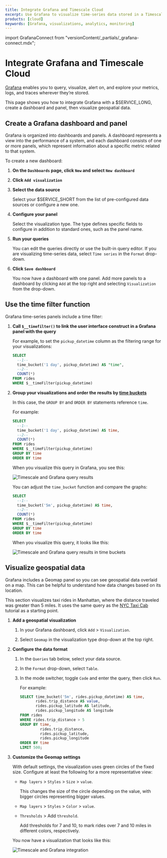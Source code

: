 ```yaml
---
title: Integrate Grafana and Timescale Cloud
excerpt: Use Grafana to visualize time-series data stored in a Timescale Cloud service
products: [cloud]
keywords: [Grafana, visualizations, analytics, monitoring]
---
```


import GrafanaConnect from "versionContent/_partials/_grafana-connect.mdx";

# Integrate Grafana and Timescale Cloud

[Grafana](https://grafana.com/docs/) enables you to query, visualize, alert on, and explore your metrics, logs, and traces wherever they’re stored.

This page shows you how to integrate Grafana with a $SERVICE_LONG, create a dashboard and panel, then visualize geospatial data.

<GrafanaConnect />

## Create a Grafana dashboard and panel

Grafana is organized into dashboards and panels. A dashboard represents a
view into the performance of a system, and each dashboard consists of one or
more panels, which represent information about a specific metric related to
that system.

To create a new dashboard:

<Procedure>

1. **On the `Dashboards` page, click `New` and select `New dashboard`**

1. **Click `Add visualization`**

1. **Select the data source**

   Select your $SERVICE_SHORT from the list of pre-configured data sources or configure a new one.

1. **Configure your panel** 

   Select the visualization type. The type defines specific fields to configure in addition to standard ones, such as the panel name. 

1. **Run your queries** 

   You can edit the queries directly or use the built-in query editor. If you are visualizing time-series data, select `Time series` in the `Format` drop-down.

1. **Click `Save dashboard`**
    
   You now have a dashboard with one panel. Add more panels to a dashboard by clicking `Add` at the top right and selecting `Visualization` from the drop-down. 

</Procedure>

## Use the time filter function

Grafana time-series panels include a time filter: 

<Procedure>

1. **Call `$__timefilter()` to link the user interface construct in a Grafana panel with the query** 

   For example, to set the `pickup_datetime` column as the filtering range for your visualizations:

    ```sql
    SELECT
      --1--
      time_bucket('1 day', pickup_datetime) AS "time",
      --2--
      COUNT(*)
    FROM rides
    WHERE $__timeFilter(pickup_datetime)
    ```

1. **Group your visualizations and order the results by [time buckets][time-buckets]** 

    In this case, the `GROUP BY` and `ORDER BY` statements reference `time`.

    For example:
    
    ```sql
    SELECT
      --1--
      time_bucket('1 day', pickup_datetime) AS time,
      --2--
      COUNT(*)
    FROM rides
    WHERE $__timeFilter(pickup_datetime)
    GROUP BY time
    ORDER BY time
    ```

    When you visualize this query in Grafana, you see this:

    ![Timescale and Grafana query results](https://assets.timescale.com/docs/images/grafana_query_results.png)

    You can adjust the `time_bucket` function and compare the graphs:
    
    ```sql
    SELECT
      --1--
      time_bucket('5m', pickup_datetime) AS time,
      --2--
      COUNT(*)
    FROM rides
    WHERE $__timeFilter(pickup_datetime)
    GROUP BY time
    ORDER BY time
    ```
    
    When you visualize this query, it looks like this:

   ![Timescale and Grafana query results in time buckets](https://assets.timescale.com/docs/images/grafana_query_results_5m.png)

</Procedure>

## Visualize geospatial data

Grafana includes a Geomap panel so you can see geospatial data
overlaid on a map. This can be helpful to understand how data
changes based on its location.

This section visualizes taxi rides in Manhattan, where the distance traveled
was greater than 5 miles. It uses the same query as the [NYC Taxi Cab][nyc-taxi]
tutorial as a starting point.

<Procedure>

1. **Add a geospatial visualization**

   1.  In your Grafana dashboard, click `Add` > `Visualization`.

   1.  Select `Geomap` in the visualization type drop-down at the top right.

1. **Configure the data format**

   1.  In the `Queries` tab below, select your data source.

   1.  In the `Format` drop-down, select `Table`.

   1.  In the mode switcher, toggle `Code` and enter the query, then click `Run`.
 
       For example:

       ```sql
       SELECT time_bucket('5m', rides.pickup_datetime) AS time,
              rides.trip_distance AS value,
              rides.pickup_latitude AS latitude,
              rides.pickup_longitude AS longitude
       FROM rides
       WHERE rides.trip_distance > 5
       GROUP BY time,
                rides.trip_distance,
                rides.pickup_latitude,
                rides.pickup_longitude
       ORDER BY time
       LIMIT 500;
       ```

1.  **Customize the Geomap settings** 
    
    With default settings, the visualization uses green circles of the fixed size. Configure at least the following for a more representative view:

    - `Map layers` > `Styles` > `Size` > `value`.

       This changes the size of the circle depending on the value, with bigger circles representing bigger values.

    - `Map layers` > `Styles` > `Color` > `value`.

    - `Thresholds` > Add `threshold`.

       Add thresholds for 7 and 10, to mark rides over 7 and 10 miles in different colors, respectively. 
    
    You now have a visualization that looks like this: 

    ![Timescale and Grafana integration](https://assets.timescale.com/docs/images/timescale-grafana-integration.png)
       

</Procedure>

[nyc-taxi]: /tutorials/:currentVersion:/nyc-taxi-cab
[grafana-website]: https://www.grafana.com
[time-buckets]: /use-timescale/:currentVersion:/time-buckets/

